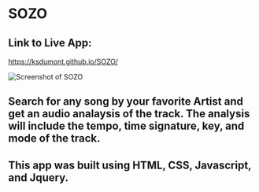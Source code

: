# SOZO

## Link to Live App:
https://ksdumont.github.io/SOZO/

![Screenshot of SOZO](/path/to/SOZOscreenshot.png)

## Search for any song by your favorite Artist and get an audio analaysis of the track. The analysis will include the tempo, time signature, key, and mode of the track.

## This app was built using HTML, CSS, Javascript, and Jquery.
